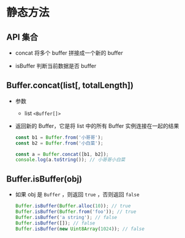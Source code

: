 # 静态方法

## API 集合

+ concat 将多个 buffer 拼接成一个新的 buffer

+ isBuffer 判断当前数据是否 buffer

## Buffer.concat(list[, totalLength])

+ 参数

  + list `<Buffer[]>`

+ 返回新的 Buffer，它是将 list 中的所有 Buffer 实例连接在一起的结果

    ```js
    const b1 = Buffer.from('小哥哥');
    const b2 = Buffer.from('小白菜');

    const a = Buffer.concat([b1, b2]);
    console.log(a.toString()); // 小哥哥小白菜
    ```

## Buffer.isBuffer(obj)

+ 如果 obj 是 `Buffer` ，则返回 `true` ，否则返回 `false`

    ```js
    Buffer.isBuffer(Buffer.alloc(10)); // true
    Buffer.isBuffer(Buffer.from('foo')); // true
    Buffer.isBuffer('a string'); // false
    Buffer.isBuffer([]); // false
    Buffer.isBuffer(new Uint8Array(1024)); // false
    ```
